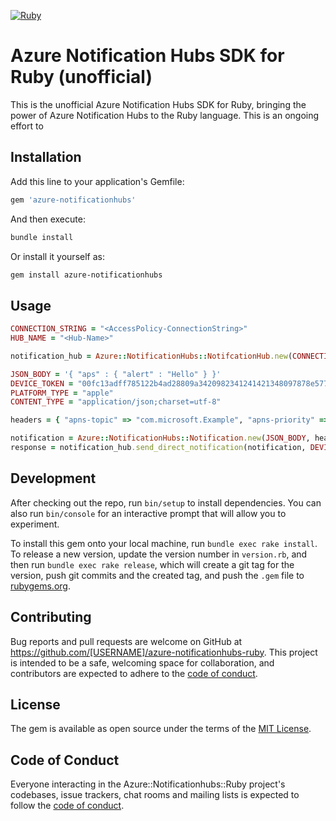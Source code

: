 [![Ruby](https://github.com/mpodwysocki/azure-notificationhubs-ruby/actions/workflows/main.yml/badge.svg)](https://github.com/mpodwysocki/azure-notificationhubs-ruby/actions/workflows/main.yml)

# Azure Notification Hubs SDK for Ruby (unofficial)

This is the unofficial Azure Notification Hubs SDK for Ruby, bringing the power of Azure Notification Hubs to the Ruby language.  This is an ongoing effort to

## Installation

Add this line to your application's Gemfile:

```ruby
gem 'azure-notificationhubs'
```

And then execute:

```bash
bundle install
```

Or install it yourself as:

```bash
gem install azure-notificationhubs
```

## Usage

```ruby
CONNECTION_STRING = "<AccessPolicy-ConnectionString>"
HUB_NAME = "<Hub-Name>"

notification_hub = Azure::NotificationHubs::NotifcationHub.new(CONNECTION_STRING, HUB_NAME)

JSON_BODY = '{ "aps" : { "alert" : "Hello" } }'
DEVICE_TOKEN = "00fc13adff785122b4ad28809a3420982341241421348097878e577c991de8f0"
PLATFORM_TYPE = "apple"
CONTENT_TYPE = "application/json;charset=utf-8"

headers = { "apns-topic" => "com.microsoft.Example", "apns-priority" => "10", "apns-push-type" => "alert" }

notification = Azure::NotificationHubs::Notification.new(JSON_BODY, headers, CONTENT_TYPE, PLATFORM_TYPE)
response = notification_hub.send_direct_notification(notification, DEVICE_TOKEN)
```

## Development

After checking out the repo, run `bin/setup` to install dependencies. You can also run `bin/console` for an interactive prompt that will allow you to experiment.

To install this gem onto your local machine, run `bundle exec rake install`. To release a new version, update the version number in `version.rb`, and then run `bundle exec rake release`, which will create a git tag for the version, push git commits and the created tag, and push the `.gem` file to [rubygems.org](https://rubygems.org).

## Contributing

Bug reports and pull requests are welcome on GitHub at https://github.com/[USERNAME]/azure-notificationhubs-ruby. This project is intended to be a safe, welcoming space for collaboration, and contributors are expected to adhere to the [code of conduct](https://github.com/[USERNAME]/azure-notificationhubs-ruby/blob/main/CODE_OF_CONDUCT.md).

## License

The gem is available as open source under the terms of the [MIT License](https://opensource.org/licenses/MIT).

## Code of Conduct

Everyone interacting in the Azure::Notificationhubs::Ruby project's codebases, issue trackers, chat rooms and mailing lists is expected to follow the [code of conduct](https://github.com/[USERNAME]/azure-notificationhubs-ruby/blob/main/CODE_OF_CONDUCT.md).
